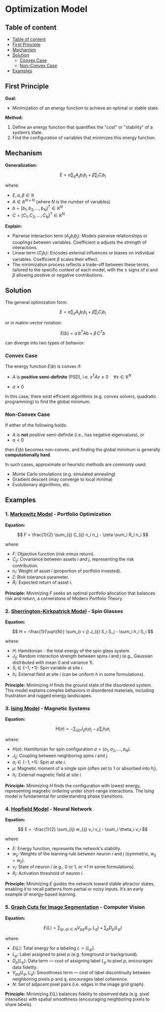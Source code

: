 # Optimization Model

## Table of content

<!-- TOC start (generated with https://github.com/derlin/bitdowntoc) -->

* [Table of content](#table-of-content)
* [First Principle](#first-principle)
* [Mechanism](#mechanism)
* [Solution](#solution)
  + [Convex Case](#convex-case)
  + [Non-Convex Case](#non-convex-case)
* [Examples](#examples)

<!-- TOC end -->

## First Principle

**Goal:**
- Minimization of an energy function to achieve an optimal or stable state.

**Method:**
1. Define an energy function that quantifies the "cost" or "stability" of a system’s state.
2. Find the configuration of variables that minimizes this energy function.

## Mechanism

**Generalization:**

$$
E = \alpha \sum_{ij} A_{ij} b_i b_j + \beta \sum_i C_i b_i
$$

where:
- $E, \alpha, \beta \in \mathbb{R}$
- $A \in \mathbb{R}^{N \times N}$ (where $N$ is the number of variables)
- $b = [b_1, b_2, \ldots, b_N]^T \in \mathbb{R}^N$
- $C = [C_1, C_2, \ldots, C_N]^T \in \mathbb{R}^N$

**Explain:**
- Pairwise interaction term ($A_{ij} b_i b_j$): Models pairwise relationships or couplings between variables. Coefficient $\alpha$ adjusts the strength of interactions.
- Linear term ($C_i b_i$): Encodes external influences or biases on individual variables. Coefficient $\beta$ scales their effect.
- The minimization process reflects a trade-off between these terms, tailored to the specific context of each model, with the $\pm$ signs of $\alpha$ and $\beta$ allowing positive or negative contributions.

## Solution
The general optimization form:

$$
E = \alpha \sum_{ij} A_{ij} b_i b_j + \beta \sum_i C_i b_i
$$

or in matrix-vector notation:

$$
E(b) = \alpha\, b^{T} Ab + \beta\, C^{T}b
$$

can diverge into two types of behavior:

### Convex Case

The energy function $E(b)$ is convex if:

- $A$ is **positive semi-definite** (PSD), i.e. $x^T Ax \geq 0 \quad \forall x \in \mathbb{R}^N$

- $\alpha \geq 0$

In this case, there exist efficient algorithms (e.g. convex solvers, quadratic programming) to find the global minimum.

### Non-Convex Case

If either of the following holds:

- $A$ is **not** positive semi-definite (i.e., has negative eigenvalues), or
- $\alpha < 0$

then $E(b)$ becomes non-convex, and finding the global minimum is generally **computationally hard**.

In such cases, approximate or heuristic methods are commonly used:
- Monte Carlo simulations (e.g. simulated annealing)
- Gradient descent (may converge to local minima)
- Evolutionary algorithms, etc.

## Examples

### 1. [Markowitz Model](https://en.wikipedia.org/wiki/Markowitz_model#:~:text=In%20finance%2C%20the%20Markowitz%20model,portfolios%20of%20the%20given%20securities.) - Portfolio Optimization

**Equation:**

$$
F = \frac{1}{2} \sum_{ij} C_{ij} n_i n_j - \zeta \sum_i R_i n_i
$$

where:
- $F$: Objective function (risk minus return).
- $C_{ij}$: Covariance between assets $i$ and $j$, representing the risk contribution.
- $n_i$: Weight of asset $i$ (proportion of portfolio invested).
- $\zeta$: Risk tolerance parameter.
- $R_i$: Expected return of asset $i$.

**Principle:**
Minimizing $F$ seeks an optimal portfolio allocation that balances risk and return, a cornerstone of Modern Portfolio Theory.

### 2. [Sherrington-Kirkpatrick Model](https://en.wikipedia.org/wiki/Spin_glass#Sherrington%E2%80%93Kirkpatrick_model) - Spin Glasses

**Equation:**

$$
H = -\frac{1}{\sqrt{N}} \sum_{i < j} J_{ij} S_i S_j - \sum_i h_i S_i
$$

where:
- $H$: Hamiltonian - the total energy of the spin glass system.
- $J_{ij}$: Random interaction strength between spins $i$ and $j$ (e.g., Gaussian distributed with mean 0 and variance 1).
- $S_i \in \lbrace-1, +1\rbrace$: Spin variable at site $i$.
- $h_i$: External field at site $i$ (can be uniform $h$ in some formulations).

**Principle:** Minimizing $H$ finds the ground state of the disordered system. This model explains complex behaviors in disordered materials, including frustration and rugged energy landscapes.

### 3. [Ising Model](https://en.wikipedia.org/wiki/Ising_model) - Magnetic Systems

**Equation:**

$$
H(\sigma) = - \sum_{\langle ij \rangle} J_{ij} \sigma_i \sigma_j - \mu \sum_i h_i \sigma_i
$$

where:
- $H(\sigma)$: Hamiltonian for spin configuration $\sigma = (\sigma_1, \sigma_2, \ldots, \sigma_N)$.
- $J_{ij}$: Coupling between neighboring spins $i$ and $j$.
- $\sigma_i \in \lbrace-1, +1\rbrace$: Spin at site $i$.
- $\mu$: Magnetic moment of a single spin (often set to 1 or absorbed into $h_i$).
- $h_i$: External magnetic field at site $i$.

**Principle:** Minimizing $H$ finds the configuration with lowest energy, representing magnetic ordering under short-range interactions. The Ising model is fundamental for understanding phase transitions.

### 4. [Hopfield Model](https://en.wikipedia.org/wiki/Hopfield_network) - Neural Network

**Equation:**

$$
E = -\frac{1}{2} \sum_{ij} w_{ij} v_i v_j - \sum_i \theta_i v_i
$$

where:
- $E$: Energy function, represents the network's stability.
- $w_{ij}$: Weights of the learning rule between neuron $i$ and $j$ (symmetric, $w_{ij} = w_{ji}$).
- $v_i$: State of neuron $i$ (e.g., 0 or 1, or $\pm 1$ in some formulations).
- $\theta_i$: Activation threshold of neuron $i$.

**Principle:**
Minimizing $E$ guides the network toward stable attractor states, enabling it to recall patterns from partial or noisy inputs. It’s an early example of energy-based learning.

### 5. [Graph Cuts for Image Segmentation](https://en.wikipedia.org/wiki/Graph_cuts_in_computer_vision) - Computer Vision

**Equation:**

$$
E(L) = \sum_{(p,q) \in N} V_{pq}(L_p, L_q) + \sum_{p} D_p(L_p)
$$

where:
- $E(L)$: Total energy for a labeling $L = \{L_p\}$.
- $L_p$: Label assigned to pixel $p$ (e.g. foreground or background).
- $D_p(L_p)$: Data term — cost of assigning label $L_p$ to pixel $p$, encourages data fidelity.
- $V_{pq}(L_p, L_q)$: Smoothness term — cost of label discontinuity between neighboring pixels $p$ and $q$, encourages label coherence.
- $N$: Set of adjacent pixel pairs (i.e. edges in the image grid graph).

**Principle:**
Minimizing $E(L)$ balances fidelity to observed data (e.g. pixel intensities) with spatial smoothness (encouraging neighboring pixels to share labels).